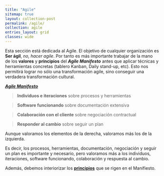 ```yaml
---
title: "Agile"
sitemap: true
layout: collection-post
permalink: /agile/
collection: agile
entries_layout: grid
classes: wide
---
```


Esta sección está dedicada al Agile. El objetivo de cualquier organización es **Ser ágil**, *no, hacer agile*. Por tanto es más importante trabajar de la mano de los **valores** y **principios** del ***Agile Manifesto*** antes que aplicar técnicas y herramientas concretas (tablero Kanban, Daily stand-up, etc). Esto nos permitirá lograr no sólo una transformación agile, sino conseguir una verdadera transformación cultural.

[***Agile Manifesto***](http://agilemanifesto.org/)

> **Individuos e iteraciones** sobre procesos y herramientas

> **Software funcionando** sobre documentación extensiva

> **Colaboración con el cliente** sobre negociación contractual

> **Responder al cambio** sobre seguir un plan

Aunque valoramos los elementos de la derecha, valoramos más los de la izquierda.

Es decir, los procesos, herramientas, documentación, negociación y seguir un plan es importante y necesario, pero valoramos más a los individuos, iteraciones, software funcionando, colaboración y respuesta al cambio.

Además, debemos interiorizar los [**principios**](http://agilemanifesto.org/principles.html) que se rigen en el Manifiesto.

